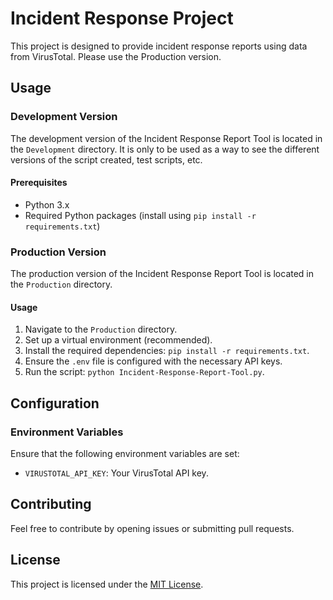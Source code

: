 # Incident Response Project

This project is designed to provide incident response reports using data from VirusTotal. Please use the Production version.

## Usage

### Development Version

The development version of the Incident Response Report Tool is located in the `Development` directory. It is only to be used as a way to see the different versions of the script created, test scripts, etc. 

#### Prerequisites

- Python 3.x
- Required Python packages (install using `pip install -r requirements.txt`)

### Production Version

The production version of the Incident Response Report Tool is located in the `Production` directory.

#### Usage

1. Navigate to the `Production` directory.
2. Set up a virtual environment (recommended).
3. Install the required dependencies: `pip install -r requirements.txt`.
4. Ensure the `.env` file is configured with the necessary API keys.
5. Run the script: `python Incident-Response-Report-Tool.py`.

## Configuration

### Environment Variables

Ensure that the following environment variables are set:

- `VIRUSTOTAL_API_KEY`: Your VirusTotal API key.

## Contributing

Feel free to contribute by opening issues or submitting pull requests.

## License

This project is licensed under the [MIT License](LICENSE).
